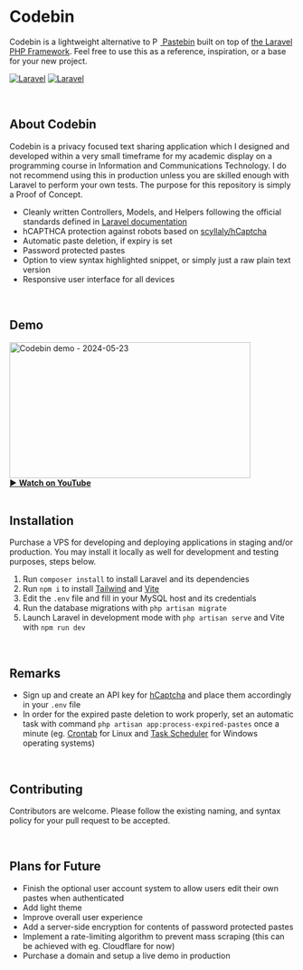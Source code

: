 <h1>Codebin</h1>
<div>
	<p>Codebin is a lightweight alternative to <a href="https://en.wikipedia.org/wiki/Pastebin" target="_blank"><img src="https://i.imgur.com/A4SH1Ak.png" width="14" height="14" alt="Pastebin">&#160;Pastebin</a> built on top of <a href="https://github.com/laravel/laravel">the Laravel PHP Framework</a>. Feel free to use this as a reference, inspiration, or a base for your new project.</p>
 	<p><a href="https://github.com/laravel/laravel"><img src="https://img.shields.io/badge/Framework-Laravel-f55247" alt="Laravel" /></a>&#160;<a href="https://github.com/mtfy"><img src="https://img.shields.io/badge/Author-mtfy-399cbd" alt="Laravel" /></a></p>
</div>
<br />
<h2>About Codebin</h2>
<div>
	<p>Codebin is a privacy focused text sharing application which I designed and developed within a very small timeframe for my academic display on a programming course in Information and Communications Technology. I do not recommend using this in production unless you are skilled enough with Laravel to perform your own tests. The purpose for this repository is simply a Proof of Concept.</p>
	<ul>
		<li>Cleanly written Controllers, Models, and Helpers following the official standards defined in <a href="https://laravel.com/docs/10.x/">Laravel documentation</a></li>
		<li>hCAPTHCA protection against robots based on <a href="https://github.com/scyllaly/hCaptcha">scyllaly/hCaptcha</a></li>
		<li>Automatic paste deletion, if expiry is set</li>
		<li>Password protected pastes</li>
		<li>Option to view syntax highlighted snippet, or simply just a raw plain text version</li>
		<li>Responsive user interface for all devices</li>
	</ul>
</div>
<br />
<h2>Demo</h2>
<div>
	<a href="https://www.youtube.com/watch?v=xsyQqKXHgOE"><img src="https://i.imgur.com/DnOjdxN.jpg" width="426" height="240" alt="Codebin demo - 2024-05-23" /></a>
	<br />
	<a href="https://www.youtube.com/watch?v=xsyQqKXHgOE">&#x25b6;&#xfe0f; <strong>Watch on YouTube</strong></a>
</div>

<br />
<h2>Installation</h2>
<div>
	<p>Purchase a VPS for developing and deploying applications in staging and/or production. You may install it locally as well for development and testing purposes, steps below.</p>
	<ol>
		<li>Run <code>composer install</code> to install Laravel and its dependencies</li>
		<li>Run <code>npm i</code> to install <a href="https://tailwindcss.com/docs/installation">Tailwind</a> and <a href="https://vitejs.dev/">Vite</a></li>
		<li>Edit the <code>.env</code> file and fill in your MySQL host and its credentials</li>
		<li>Run the database migrations with <code>php artisan migrate</code></li>
		<li>Launch Laravel in development mode with <code>php artisan serve</code> and Vite with <code>npm run dev</code></li>
	</ol>
</div>
<br />
<h2>Remarks</h2>
<div>
	<ul>
		<li>Sign up and create an API key for <a href="https://www.hCaptcha.com/">hCaptcha</a> and place them accordingly in your <code>.env</code> file</li>
		<li>In order for the expired paste deletion to work properly, set an automatic task with command <code>php artisan app:process-expired-pastes</code> once a minute (eg. <a href="https://crontab.guru/examples.html">Crontab</a> for Linux and <a href="https://learn.microsoft.com/en-us/windows/win32/taskschd/task-scheduler-start-page">Task Scheduler</a> for Windows operating systems)</li>
	</ul>
</div>
<br />
<h2>Contributing</h2>
<div>
	<p>Contributors are welcome. Please follow the existing naming, and syntax policy for your pull request to be accepted.</p>
</div>
<br />
<h2>Plans for Future</h2>
<div>
	<ul>
		<li>Finish the optional user account system to allow users edit their own pastes when authenticated</li>
		<li>Add light theme</li>
		<li>Improve overall user experience</li>
		<li>Add a server-side encryption for contents of password protected pastes</li>
		<li>Implement a rate-limiting algorithm to prevent mass scraping (this can be achieved with eg. Cloudflare for now)</li>
		<li>Purchase a domain and setup a live demo in production</li>
	</ul>
</div>
